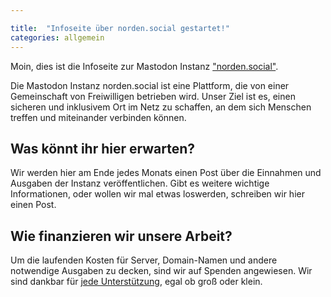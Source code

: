 ```yaml
---

title:  "Infoseite über norden.social gestartet!"
categories: allgemein
---
```

Moin,
dies ist die Infoseite zur Mastodon Instanz ["norden.social"](https://norden.social).

Die Mastodon Instanz norden.social ist eine Plattform, die von einer Gemeinschaft von Freiwilligen betrieben wird. Unser Ziel ist es, einen sicheren und inklusivem Ort im Netz zu schaffen, an dem sich Menschen treffen und miteinander verbinden können.

## Was könnt ihr hier erwarten?
Wir werden hier am Ende jedes Monats einen Post über die Einnahmen und Ausgaben der Instanz veröffentlichen. Gibt es weitere wichtige Informationen, oder wollen wir mal etwas loswerden, schreiben wir hier einen Post.

## Wie finanzieren wir unsere Arbeit?

Um die laufenden Kosten für Server, Domain-Namen und andere notwendige Ausgaben zu decken, sind wir auf Spenden angewiesen. Wir sind dankbar für [jede Unterstützung](/finanzielles), egal ob groß oder klein.